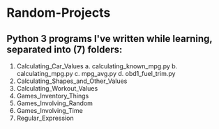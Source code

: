 # Random-Projects
Python 3 programs I've written while learning, separated into (7) folders:
------------------------------
1) Calculating_Car_Values
a. calculating_known_mpg.py
b. calculating_mpg.py
c. mpg_avg.py
d. obd1_fuel_trim.py
2) Calculating_Shapes_and_Other_Values
3) Calculating_Workout_Values
4) Games_Inventory_Things
5) Games_Involving_Random
6) Games_Involving_Time
7) Regular_Expression
